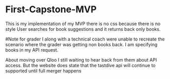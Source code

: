 # First-Capstone-MVP
This is my implementation of my  MVP there is no css because there is no style
User searches for book suggestions and it returns back only books.

#Note for grader
I along with a technical coach were unable to recreate the scenario where the grader was getting non books back. I am specifying books in my API request.

About moving over Qloo I still waiting to hear back from them about API access. But the website does state that the tastdive api will continue to supported until full merger happens
